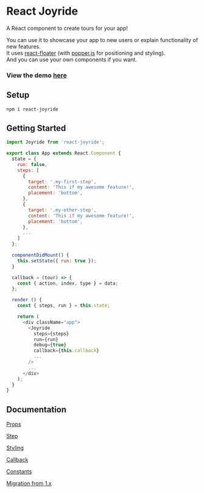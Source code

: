 # React Joyride

A React component to create tours for your app!

You can use it to showcase your app to new users or explain functionality of new features.  
It uses [react-floater](https://github.com/gilbarbara/react-floater) \(with [popper.js](https://github.com/FezVrasta/popper.js) for positioning and styling\).  
And you can use your own components if you want.

### View the demo [here](https://2zpjporp4p.codesandbox.io/)

## Setup

```bash
npm i react-joyride
```

## Getting Started

```javascript
import Joyride from 'react-joyride';

export class App extends React.Component {
  state = {
    run: false,
    steps: [
      {
        target: '.my-first-step',
        content: 'This if my awesome feature!',
        placement: 'bottom',
      },
      {
        target: '.my-other-step',
        content: 'This if my awesome feature!',
        placement: 'bottom',
      },
      ...
    ]
  };

  componentDidMount() {
    this.setState({ run: true });
  }

  callback = (tour) => {
    const { action, index, type } = data;
  };

  render () {
    const { steps, run } = this.state;

    return (
      <div className="app">
        <Joyride
          steps={steps}
          run={run}
          debug={true}
          callback={this.callback}
          ...
        />
        ...
      </div>
    );
  }
}
```

## Documentation

[Props](props.md)

[Step](step.md)

[Styling](styling.md)

[Callback](callback.md)

[Constants](constants.md)

[Migration from 1.x](migration.md)

